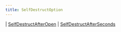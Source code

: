 ```yaml
---
title: SelfDestructOption
---
```


<div class="font-mono whitespace-pre"><span class="opacity-50">| </span><a href="/types/selfdestructafteropen"  >SelfDestructAfterOpen</a><span class="opacity-50">
| </span><a href="/types/selfdestructafterseconds"  >SelfDestructAfterSeconds</a></div>

